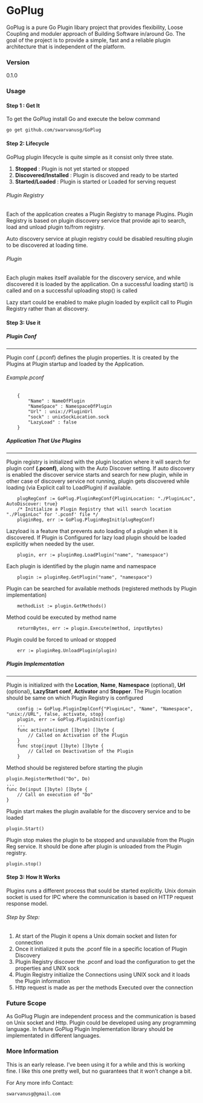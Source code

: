 # GoPlug

GoPlug is a pure Go Plugin libary project that provides flexibility, Loose Coupling and moduler approach of Building Software in/around Go. The goal of the project is to provide a simple, fast and a reliable plugin architecture that is independent of the platform. 

### Version
0.1.0

### Usage

#### Step 1 : Get It
To get the GoPlug install Go and execute the below command 
```
go get github.com/swarvanusg/GoPlug
```

#### Step 2: Lifecycle
GoPlug plugin lifecycle is quite simple as it consist only three state. 
1. **Stopped** : Plugin is not yet started or stopped
2. **Discovered/Installed** : Plugin is discoved and ready to be started
3. **Started/Loaded** : Plugin is started or Loaded for serving request

###### Plugin Registry
Each of the application creates a Plugin Registry to manage Plugins. Plugin Registry is based on plugin discovery service that provide api to search, load and unload plugin to/from registry.

Auto discovery service at plugin registry could be disabled resulting plugin to be discovered at loading time.

###### Plugin
Each plugin makes itself available for the discovery service, and while discovered it is loaded by the application. On a successful loading start() is called and on a successful uploading stop() is called

Lazy start could be enabled to make plugin loaded by explicit call to Plugin Registry rather than at discovery. 

#### Step 3: Use it  
##### Plugin Conf
___
Plugin conf (.pconf) defines the plugin properties. It is created by the Plugins at Plugin startup and loaded by the Application. 
###### Example.pconf
```
    {
        "Name" : NameOfPlugin
        "NameSpace" : NamespaceOfPlugin
        "Url" : unix://PluginUrl
        "sock" : unixSockLocation.sock
        "LazyLoad" : false
    }
```
##### Application That Use Plugins
___
Plugin registry is initialized with the plugin location where it will search for plugin conf **(.pconf)**, along with the Auto Discover setting. If auto discovery is enabled the discover service starts and search for new plugin, while in other case of discovery service not running, plugin gets discovered while loading (via Explicit call to LoadPlugin) if available.
```
    plugRegConf := GoPlug.PluginRegConf{PluginLocation: "./PluginLoc", AutoDiscover: true}
    /* Initialize a Plugin Registry that will search location "./PluginLoc" for '.pconf' file */  
    pluginReg, err := GoPlug.PluginRegInit(plugRegConf)
```
Lazyload is a feature that prevents auto loading of a plugin when it is discovered. If Plugin is Configured for lazy load plugin should be loaded explicitly when needed by the user.  

```
    plugin, err := pluginReg.LoadPlugin("name", "namespace")
```
Each plugin is identified by the plugin name and namespace
```
    plugin := pluginReg.GetPlugin("name", "namespace")
```
Plugin can be searched for available methods (registered methods by Plugin implementation)
```
    methodList := plugin.GetMethods()
```
Method could be executed by method name 
```
    returnBytes, err := plugin.Execute(method, inputBytes)
```
Plugin could be forced to unload or stopped
```
    err := pluginReg.UnloadPlugin(plugin)
```
##### Plugin Implementation
___
Plugin is initialized with the **Location**, **Name**, **Namespace** (optional), **Url** (optional), **LazyStart conf**, **Activator** and **Stopper**. 
The Plugin location should be same on which Plugin Registry is configured
```
    config := GoPlug.PluginImplConf{"PluginLoc", "Name", "Namespace", "unix://URL", false, activate, stop}
    plugin, err := GoPlug.PluginInit(config)
    ...
    func activate(input []byte) []byte {
        // Called on Activation of the Plugin
    }
    func stop(input []byte) []byte {
        // Called on Deactivation of the Plugin
    }
```
Method should be registered before starting the plugin
```
plugin.RegisterMethod("Do", Do)
...
func Do(input []byte) []byte {
    // Call on execution of "Do" 
}
```
Plugin start makes the plugin available for the discovery service and to be loaded
```
plugin.Start()
```
Plugin stop makes the plugin to be stopped and unavailable from the Plugin Reg service. It should be done after plugin is unloaded from the Plugin registry. 
```
plugin.stop()
```
#### Step 3: How It Works
Plugins runs a different process that sould be started explicitly. Unix domain socket is used for IPC where the communication is based on HTTP request response model. 
###### Step by Step:
1. At start of the Plugin it opens a Unix domain socket and listen for connection
2. Once it initialized it puts the .pconf file in a specific location of Plugin Discovery
3. Plugin Registry discover the .pconf and load the configuration to get the properties and UNIX sock
4. Plugin Registry initialize the Connections using UNIX sock and it loads the Plugin information 
5. Http request is made as per the methods Executed over the connection

### Future Scope
As GoPlug Plugin are independent process and the communication is based on Unix socket and Http. Plugin could be developed using any programming language. In future GoPlug Plugin Implementation library should be implementated in different languages.  

### More Information
This is an early release. I’ve been using it for a while and this is working fine. I like this one pretty well, but no guarantees
that it won’t change a bit. 

For Any more info Contact:
```
swarvanusg@gmail.com
```

